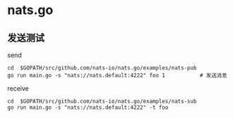 # nats.go


## 发送测试

send

```
cd  $GOPATH/src/github.com/nats-io/nats.go/examples/nats-pub
go run main.go -s "nats://nats.default:4222" foo 1           # 发送消息
```

receive

```
cd  $GOPATH/src/github.com/nats-io/nats.go/examples/nats-sub
go run main.go -s "nats://nats.default:4222" -t foo
```